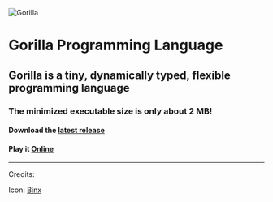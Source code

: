 ![Gorilla](https://i.imgur.com/lX7Vzr0.png)

# Gorilla Programming Language

## Gorilla is a tiny, dynamically typed, flexible programming language

### The minimized executable size is only about 2 MB!

#### Download the [latest release](https://github.com/SnowballSH/Gorilla/releases)

#### Play it [Online](https://snowballsh.me/Gorilla-Playground/)

---

Credits:

Icon: [Binx](https://github.com/Binx-Codes)
